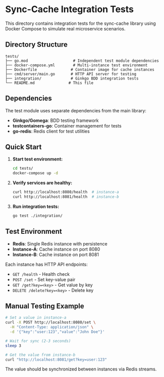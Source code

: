 # Sync-Cache Integration Tests

This directory contains integration tests for the sync-cache library using Docker Compose to simulate real microservice scenarios.

## Directory Structure

```
tests/
├── go.mod                    # Independent test module dependencies
├── docker-compose.yml        # Multi-instance test environment
├── Dockerfile               # Container image for cache instances
├── cmd/server/main.go       # HTTP API server for testing
├── integration/             # Ginkgo BDD integration tests
└── README.md               # This file
```

## Dependencies

The test module uses separate dependencies from the main library:
- **Ginkgo/Gomega**: BDD testing framework
- **testcontainers-go**: Container management for tests
- **go-redis**: Redis client for test utilities

## Quick Start

1. **Start test environment:**
   ```bash
   cd tests/
   docker-compose up -d
   ```

2. **Verify services are healthy:**
   ```bash
   curl http://localhost:8080/health  # instance-a
   curl http://localhost:8081/health  # instance-b
   ```

3. **Run integration tests:**
   ```bash
   go test ./integration/
   ```

## Test Environment

- **Redis**: Single Redis instance with persistence
- **Instance-A**: Cache instance on port 8080
- **Instance-B**: Cache instance on port 8081

Each instance has HTTP API endpoints:
- `GET /health` - Health check
- `POST /set` - Set key-value pair
- `GET /get?key=<key>` - Get value by key
- `DELETE /delete?key=<key>` - Delete key

## Manual Testing Example

```bash
# Set a value in instance-a
curl -X POST http://localhost:8080/set \
  -H "Content-Type: application/json" \
  -d '{"key":"user:123","value":"John Doe"}'

# Wait for sync (2-3 seconds)
sleep 3

# Get the value from instance-b
curl "http://localhost:8081/get?key=user:123"
```

The value should be synchronized between instances via Redis streams.
